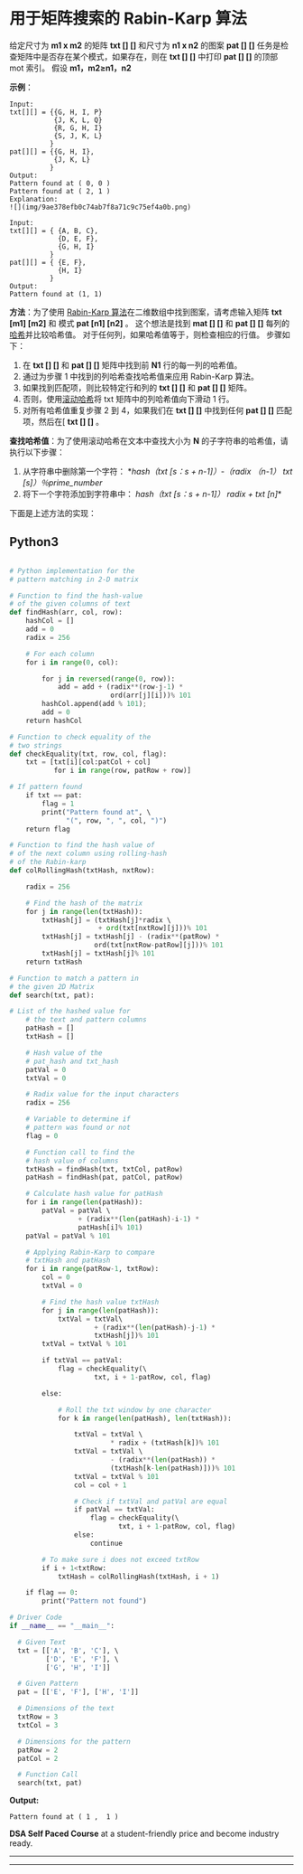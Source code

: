# 用于矩阵搜索的 Rabin-Karp 算法

给定尺寸为 **m1 x m2** 的矩阵 **txt [] []** 和尺寸为 **n1 x n2** 的图案 **pat [] []** 任务是检查矩阵中是否存在某个模式，如果存在，则在 **txt [] []** 中打印 **pat [] []** 的顶部 mot 索引。 假设 **m1，m2≥n1，n2**

**示例**：

```
Input:
txt[][] = {{G, H, I, P}
           {J, K, L, Q}
           {R, G, H, I}  
           {S, J, K, L}
          }
pat[][] = {{G, H, I},
           {J, K, L}
          }
Output:
Pattern found at ( 0, 0 )
Pattern found at ( 2, 1 )
Explanation:
![](img/9ae378efb0c74ab7f8a71c9c75ef4a0b.png)

Input:
txt[][] = { {A, B, C},
            {D, E, F},
            {G, H, I}
          }
pat[][] = { {E, F},
            {H, I}
          }
Output:
Pattern found at (1, 1)

```

**方法**：为了使用 [Rabin-Karp 算法](https://www.geeksforgeeks.org/rabin-karp-algorithm-for-pattern-searching/)在二维数组中找到图案，请考虑输入矩阵 **txt [m1] [m2]** 和 模式 **pat [n1] [n2]** 。 这个想法是找到 **mat [] []** 和 **pat [] []** 每列的[哈希](https://www.geeksforgeeks.org/hashing-data-structure/)并比较哈希值。 对于任何列，如果哈希值等于，则检查相应的行值。 步骤如下：

1.  在 **txt [] []** 和 **pat [] []** 矩阵中找到前 **N1** 行的每一列的哈希值。
2.  通过为步骤 1 中找到的列哈希查找哈希值来应用 Rabin-Karp 算法。
3.  如果找到匹配项，则比较特定行和列的 **txt [] []** 和 **pat [] []** 矩阵。
4.  否则，使用[滚动哈希](https://www.geeksforgeeks.org/string-hashing-using-polynomial-rolling-hash-function/)将 txt 矩阵中的列哈希值向下滑动 1 行。
5.  对所有哈希值重复步骤 2 到 4，如果我们在 **txt [] []** 中找到任何 **pat [] []** 匹配项，然后在[ **txt [] []** 。

**查找哈希值**：为了使用滚动哈希在文本中查找大小为 **N** 的子字符串的哈希值，请执行以下步骤：

1.  从字符串中删除第一个字符： **hash（txt [s：s + n-1]）-（radix **（n-1）* txt [s]）％prime_number**
2.  将下一个字符添加到字符串中： **hash（txt [s：s + n-1]）* radix + txt [n]**

下面是上述方法的实现：

## Python3

```py

# Python implementation for the  
# pattern matching in 2-D matrix 

# Function to find the hash-value  
# of the given columns of text 
def findHash(arr, col, row): 
    hashCol = [] 
    add = 0
    radix = 256

    # For each column 
    for i in range(0, col): 

        for j in reversed(range(0, row)): 
            add = add + (radix**(row-j-1) * 
                         ord(arr[j][i]))% 101
        hashCol.append(add % 101); 
        add = 0
    return hashCol 

# Function to check equality of the  
# two strings 
def checkEquality(txt, row, col, flag): 
    txt = [txt[i][col:patCol + col]  
           for i in range(row, patRow + row)] 

# If pattern found 
    if txt == pat: 
        flag = 1
        print("Pattern found at", \ 
              "(", row, ", ", col, ")") 
    return flag 

# Function to find the hash value of 
# of the next column using rolling-hash 
# of the Rabin-karp 
def colRollingHash(txtHash, nxtRow): 

    radix = 256

    # Find the hash of the matrix 
    for j in range(len(txtHash)): 
        txtHash[j] = (txtHash[j]*radix \ 
                      + ord(txt[nxtRow][j]))% 101
        txtHash[j] = txtHash[j] - (radix**(patRow) * 
                     ord(txt[nxtRow-patRow][j]))% 101 
        txtHash[j] = txtHash[j]% 101
    return txtHash 

# Function to match a pattern in  
# the given 2D Matrix 
def search(txt, pat): 

# List of the hashed value for 
    # the text and pattern columns 
    patHash = [] 
    txtHash = [] 

    # Hash value of the  
    # pat_hash and txt_hash 
    patVal = 0
    txtVal = 0 

    # Radix value for the input characters 
    radix = 256

    # Variable to determine if 
    # pattern was found or not 
    flag = 0

    # Function call to find the 
    # hash value of columns 
    txtHash = findHash(txt, txtCol, patRow)   
    patHash = findHash(pat, patCol, patRow) 

    # Calculate hash value for patHash 
    for i in range(len(patHash)): 
        patVal = patVal \ 
                 + (radix**(len(patHash)-i-1) * 
                 patHash[i]% 101) 
    patVal = patVal % 101

    # Applying Rabin-Karp to compare 
    # txtHash and patHash 
    for i in range(patRow-1, txtRow): 
        col = 0
        txtVal = 0

        # Find the hash value txtHash  
        for j in range(len(patHash)): 
            txtVal = txtVal\ 
                     + (radix**(len(patHash)-j-1) * 
                     txtHash[j])% 101
        txtVal = txtVal % 101

        if txtVal == patVal: 
            flag = checkEquality(\ 
                     txt, i + 1-patRow, col, flag) 

        else: 

            # Roll the txt window by one character  
            for k in range(len(patHash), len(txtHash)): 

                txtVal = txtVal \ 
                         * radix + (txtHash[k])% 101
                txtVal = txtVal \ 
                         - (radix**(len(patHash)) *
                         (txtHash[k-len(patHash)]))% 101
                txtVal = txtVal % 101
                col = col + 1

                # Check if txtVal and patVal are equal 
                if patVal == txtVal: 
                    flag = checkEquality(\ 
                           txt, i + 1-patRow, col, flag)    
                else: 
                    continue

        # To make sure i does not exceed txtRow 
        if i + 1<txtRow: 
            txtHash = colRollingHash(txtHash, i + 1) 

    if flag == 0: 
        print("Pattern not found") 

# Driver Code 
if __name__ == "__main__": 

  # Given Text 
  txt = [['A', 'B', 'C'], \ 
         ['D', 'E', 'F'], \ 
         ['G', 'H', 'I']] 

  # Given Pattern 
  pat = [['E', 'F'], ['H', 'I']] 

  # Dimensions of the text 
  txtRow = 3
  txtCol = 3

  # Dimensions for the pattern 
  patRow = 2
  patCol = 2

  # Function Call 
  search(txt, pat) 

```

**Output:**

```
Pattern found at ( 1 ,  1 )

```

**DSA Self Paced Course** at a student-friendly price and become industry ready.

* * *

* * *




